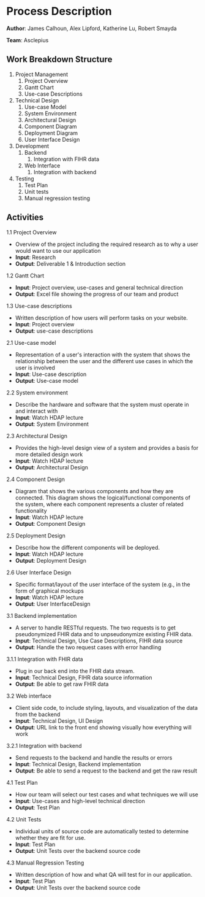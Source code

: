 # Process Description
**Author**: James Calhoun, Alex Lipford, Katherine Lu, Robert Smayda

**Team**: Asclepius

## Work Breakdown Structure
1. Project Management
    1. Project Overview
    1. Gantt Chart
    1. Use-case Descriptions
1. Technical Design
    1. Use-case Model
    1. System Environment
    1. Architectural Design
    1. Component Diagram
    1. Deployment Diagram
    1. User Interface Design
1. Development
    1. Backend
       1. Integration with FIHR data
    1. Web Interface
       1. Integration with backend
1. Testing
    1. Test Plan
    1. Unit tests
    1. Manual regression testing

## Activities
1.1 Project Overview
* Overview of the project including the required research as to why a user would want to use our application
* **Input**: Research
* **Output**: Deliverable 1 & Introduction section

1.2 Gantt Chart
* **Input**: Project overview, use-cases and general technical direction
* **Output**: Excel file showing the progress of our team and product

1.3 Use-case descriptions
* Written description of how users will perform tasks on your website.
* **Input**: Project overview
* **Output**: use-case descriptions

2.1 Use-case model
* Representation of a user's interaction with the system that shows the relationship between the user and the different use cases in which the user is involved
* **Input**: Use-case description
* **Output**: Use-case model

2.2 System environment
* Describe the hardware and software that the system must operate in and interact with
* **Input**: Watch HDAP lecture
* **Output**: System Environment

2.3 Architectural Design
* Provides the high-level design view of a system and provides a basis for more detailed design work
* **Input**: Watch HDAP lecture
* **Output**: Architectural Design

2.4 Component Design
* Diagram that shows the various components and how they are connected. This diagram shows the logical/functional components of the system, where each component represents a cluster of related functionality
* **Input**: Watch HDAP lecture
* **Output**: Component Design

2.5 Deployment Design
* Describe how the different components will be deployed. 
* **Input**: Watch HDAP lecture
* **Output**: Deployment Design

2.6 User Interface Design
* Specific format/layout of the user interface of the system (e.g., in the form of graphical mockups
* **Input**: Watch HDAP lecture
* **Output**: User InterfaceDesign

3.1 Backend implementation
* A server to handle RESTful requests. The two requests is to get pseudonymized FHIR data and to unpseudonymize existing FHIR data.
* **Input**: Technical Design, Use Case Descriptions, FIHR data source
* **Output**: Handle the two request cases with error handling

3.1.1 Integration with FHIR data
* Plug in our back end into the FHIR data stream. 
* **Input**: Technical Design, FIHR data source information
* **Output**: Be able to get raw FHIR data

3.2 Web interface
* Client side code, to include styling, layouts, and visualization of the data from the backend
* **Input**: Technical Design, UI Design
* **Output**: URL link to the front end showing visually how everything will work

3.2.1 Integration with backend
* Send requests to the backend and handle the results or errors
* **Input**: Technical Design, Backend implementation
* **Output**: Be able to send a request to the backend and get the raw result

4.1 Test Plan
* How our team will select our test cases and what techniques we will use
* **Input**: Use-cases and high-level technical direction
* **Output**: Test Plan

4.2 Unit Tests
* Individual units of source code are automatically tested to determine whether they are fit for use.
* **Input**: Test Plan
* **Output**: Unit Tests over the backend source code

4.3 Manual Regression Testing
* Written description of how and what QA will test for in our application.
* **Input**: Test Plan
* **Output**: Unit Tests over the backend source code
